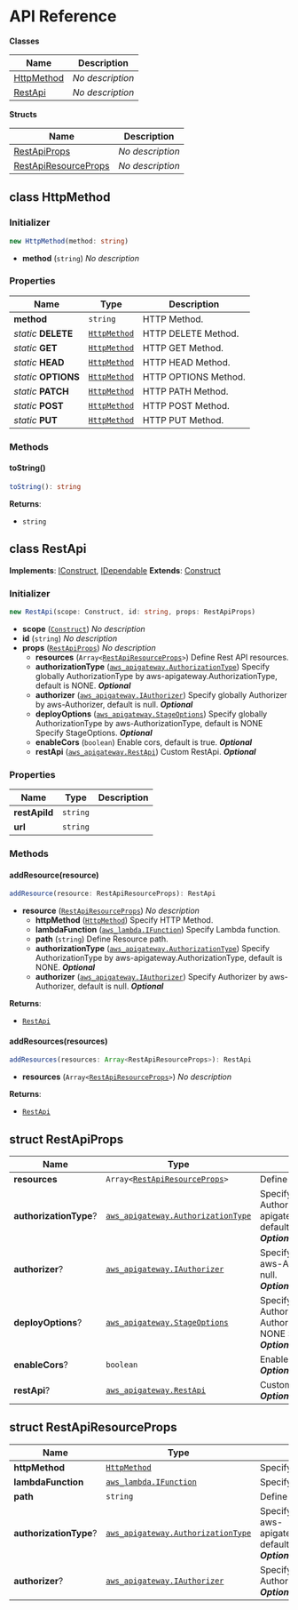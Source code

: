 # API Reference

**Classes**

Name|Description
----|-----------
[HttpMethod](#softchef-cdk-restapi-httpmethod)|*No description*
[RestApi](#softchef-cdk-restapi-restapi)|*No description*


**Structs**

Name|Description
----|-----------
[RestApiProps](#softchef-cdk-restapi-restapiprops)|*No description*
[RestApiResourceProps](#softchef-cdk-restapi-restapiresourceprops)|*No description*



## class HttpMethod  <a id="softchef-cdk-restapi-httpmethod"></a>




### Initializer




```ts
new HttpMethod(method: string)
```

* **method** (<code>string</code>)  *No description*



### Properties


Name | Type | Description 
-----|------|-------------
**method** | <code>string</code> | HTTP Method.
*static* **DELETE** | <code>[HttpMethod](#softchef-cdk-restapi-httpmethod)</code> | HTTP DELETE Method.
*static* **GET** | <code>[HttpMethod](#softchef-cdk-restapi-httpmethod)</code> | HTTP GET Method.
*static* **HEAD** | <code>[HttpMethod](#softchef-cdk-restapi-httpmethod)</code> | HTTP HEAD Method.
*static* **OPTIONS** | <code>[HttpMethod](#softchef-cdk-restapi-httpmethod)</code> | HTTP OPTIONS Method.
*static* **PATCH** | <code>[HttpMethod](#softchef-cdk-restapi-httpmethod)</code> | HTTP PATH Method.
*static* **POST** | <code>[HttpMethod](#softchef-cdk-restapi-httpmethod)</code> | HTTP POST Method.
*static* **PUT** | <code>[HttpMethod](#softchef-cdk-restapi-httpmethod)</code> | HTTP PUT Method.

### Methods


#### toString() <a id="softchef-cdk-restapi-httpmethod-tostring"></a>



```ts
toString(): string
```


__Returns__:
* <code>string</code>



## class RestApi  <a id="softchef-cdk-restapi-restapi"></a>



__Implements__: [IConstruct](#constructs-iconstruct), [IDependable](#constructs-idependable)
__Extends__: [Construct](#constructs-construct)

### Initializer




```ts
new RestApi(scope: Construct, id: string, props: RestApiProps)
```

* **scope** (<code>[Construct](#constructs-construct)</code>)  *No description*
* **id** (<code>string</code>)  *No description*
* **props** (<code>[RestApiProps](#softchef-cdk-restapi-restapiprops)</code>)  *No description*
  * **resources** (<code>Array<[RestApiResourceProps](#softchef-cdk-restapi-restapiresourceprops)></code>)  Define Rest API resources. 
  * **authorizationType** (<code>[aws_apigateway.AuthorizationType](#aws-cdk-lib-aws-apigateway-authorizationtype)</code>)  Specify globally AuthorizationType by aws-apigateway.AuthorizationType, default is NONE. __*Optional*__
  * **authorizer** (<code>[aws_apigateway.IAuthorizer](#aws-cdk-lib-aws-apigateway-iauthorizer)</code>)  Specify globally Authorizer by aws-Authorizer, default is null. __*Optional*__
  * **deployOptions** (<code>[aws_apigateway.StageOptions](#aws-cdk-lib-aws-apigateway-stageoptions)</code>)  Specify globally AuthorizationType by aws-AuthorizationType, default is NONE Specify StageOptions. __*Optional*__
  * **enableCors** (<code>boolean</code>)  Enable cors, default is true. __*Optional*__
  * **restApi** (<code>[aws_apigateway.RestApi](#aws-cdk-lib-aws-apigateway-restapi)</code>)  Custom RestApi. __*Optional*__



### Properties


Name | Type | Description 
-----|------|-------------
**restApiId** | <code>string</code> | <span></span>
**url** | <code>string</code> | <span></span>

### Methods


#### addResource(resource) <a id="softchef-cdk-restapi-restapi-addresource"></a>



```ts
addResource(resource: RestApiResourceProps): RestApi
```

* **resource** (<code>[RestApiResourceProps](#softchef-cdk-restapi-restapiresourceprops)</code>)  *No description*
  * **httpMethod** (<code>[HttpMethod](#softchef-cdk-restapi-httpmethod)</code>)  Specify HTTP Method. 
  * **lambdaFunction** (<code>[aws_lambda.IFunction](#aws-cdk-lib-aws-lambda-ifunction)</code>)  Specify Lambda function. 
  * **path** (<code>string</code>)  Define Resource path. 
  * **authorizationType** (<code>[aws_apigateway.AuthorizationType](#aws-cdk-lib-aws-apigateway-authorizationtype)</code>)  Specify AuthorizationType by aws-apigateway.AuthorizationType, default is NONE. __*Optional*__
  * **authorizer** (<code>[aws_apigateway.IAuthorizer](#aws-cdk-lib-aws-apigateway-iauthorizer)</code>)  Specify Authorizer by aws-Authorizer, default is null. __*Optional*__

__Returns__:
* <code>[RestApi](#softchef-cdk-restapi-restapi)</code>

#### addResources(resources) <a id="softchef-cdk-restapi-restapi-addresources"></a>



```ts
addResources(resources: Array<RestApiResourceProps>): RestApi
```

* **resources** (<code>Array<[RestApiResourceProps](#softchef-cdk-restapi-restapiresourceprops)></code>)  *No description*

__Returns__:
* <code>[RestApi](#softchef-cdk-restapi-restapi)</code>



## struct RestApiProps  <a id="softchef-cdk-restapi-restapiprops"></a>






Name | Type | Description 
-----|------|-------------
**resources** | <code>Array<[RestApiResourceProps](#softchef-cdk-restapi-restapiresourceprops)></code> | Define Rest API resources.
**authorizationType**? | <code>[aws_apigateway.AuthorizationType](#aws-cdk-lib-aws-apigateway-authorizationtype)</code> | Specify globally AuthorizationType by aws-apigateway.AuthorizationType, default is NONE.<br/>__*Optional*__
**authorizer**? | <code>[aws_apigateway.IAuthorizer](#aws-cdk-lib-aws-apigateway-iauthorizer)</code> | Specify globally Authorizer by aws-Authorizer, default is null.<br/>__*Optional*__
**deployOptions**? | <code>[aws_apigateway.StageOptions](#aws-cdk-lib-aws-apigateway-stageoptions)</code> | Specify globally AuthorizationType by aws-AuthorizationType, default is NONE Specify StageOptions.<br/>__*Optional*__
**enableCors**? | <code>boolean</code> | Enable cors, default is true.<br/>__*Optional*__
**restApi**? | <code>[aws_apigateway.RestApi](#aws-cdk-lib-aws-apigateway-restapi)</code> | Custom RestApi.<br/>__*Optional*__



## struct RestApiResourceProps  <a id="softchef-cdk-restapi-restapiresourceprops"></a>






Name | Type | Description 
-----|------|-------------
**httpMethod** | <code>[HttpMethod](#softchef-cdk-restapi-httpmethod)</code> | Specify HTTP Method.
**lambdaFunction** | <code>[aws_lambda.IFunction](#aws-cdk-lib-aws-lambda-ifunction)</code> | Specify Lambda function.
**path** | <code>string</code> | Define Resource path.
**authorizationType**? | <code>[aws_apigateway.AuthorizationType](#aws-cdk-lib-aws-apigateway-authorizationtype)</code> | Specify AuthorizationType by aws-apigateway.AuthorizationType, default is NONE.<br/>__*Optional*__
**authorizer**? | <code>[aws_apigateway.IAuthorizer](#aws-cdk-lib-aws-apigateway-iauthorizer)</code> | Specify Authorizer by aws-Authorizer, default is null.<br/>__*Optional*__



